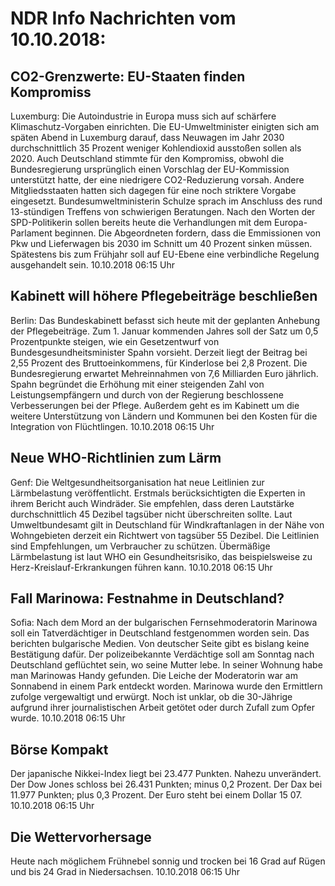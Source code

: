 # NDR Info Nachrichten vom 10.10.2018:


## CO2-Grenzwerte: EU-Staaten finden Kompromiss
Luxemburg:	Die Autoindustrie in Europa muss sich auf schärfere Klimaschutz-Vorgaben einrichten. Die EU-Umweltminister einigten sich am späten Abend in Luxemburg darauf, dass Neuwagen im Jahr 2030 durchschnittlich 35 Prozent weniger Kohlendioxid ausstoßen sollen als 2020. Auch Deutschland stimmte für den Kompromiss, obwohl die Bundesregierung ursprünglich einen Vorschlag der EU-Kommission unterstützt hatte, der eine niedrigere CO2-Reduzierung vorsah. Andere Mitgliedsstaaten hatten sich dagegen für eine noch striktere Vorgabe eingesetzt. Bundesumweltministerin Schulze sprach im Anschluss des rund 13-stündigen Treffens von schwierigen Beratungen. Nach den Worten der SPD-Politikerin sollen bereits heute die Verhandlungen mit dem Europa-Parlament beginnen. Die Abgeordneten fordern, dass die Emmissionen von Pkw und Lieferwagen bis 2030 im Schnitt um 40 Prozent sinken müssen. Spätestens bis zum Frühjahr soll auf EU-Ebene eine verbindliche Regelung ausgehandelt sein. 10.10.2018 06:15 Uhr 

## Kabinett will höhere Pflegebeiträge beschließen
Berlin: Das Bundeskabinett befasst sich heute mit der geplanten Anhebung der Pflegebeiträge. Zum 1. Januar kommenden Jahres soll der Satz um 0,5 Prozentpunkte steigen, wie ein Gesetzentwurf von Bundesgesundheitsminister Spahn vorsieht. Derzeit liegt der Beitrag bei 2,55 Prozent des Bruttoeinkommens, für Kinderlose bei 2,8 Prozent. Die Bundesregierung erwartet Mehreinnahmen von 7,6 Milliarden Euro jährlich. Spahn begründet die Erhöhung mit einer steigenden Zahl von Leistungsempfängern und durch von der Regierung beschlossene Verbesserungen bei der Pflege. Außerdem geht es im Kabinett um die weitere Unterstützung von Ländern und Kommunen bei den Kosten für die Integration von Flüchtlingen. 10.10.2018 06:15 Uhr 

## Neue WHO-Richtlinien zum Lärm
Genf: Die Weltgesundheitsorganisation hat neue Leitlinien zur Lärmbelastung veröffentlicht. Erstmals berücksichtigten die Experten in ihrem Bericht auch Windräder. Sie empfehlen, dass deren Lautstärke durchschnittlich 45 Dezibel tagsüber nicht überschreiten sollte. Laut Umweltbundesamt gilt in Deutschland für Windkraftanlagen in der Nähe von Wohngebieten derzeit ein Richtwert von tagsüber 55 Dezibel. Die Leitlinien sind Empfehlungen, um Verbraucher zu schützen. Übermäßige Lärmbelastung ist laut WHO ein Gesundheitsrisiko, das beispielsweise zu Herz-Kreislauf-Erkrankungen führen kann. 10.10.2018 06:15 Uhr 

## Fall Marinowa: Festnahme in Deutschland?
Sofia: Nach dem Mord an der bulgarischen Fernsehmoderatorin Marinowa soll ein Tatverdächtiger in Deutschland festgenommen worden sein. Das berichten bulgarische Medien. Von deutscher Seite gibt es bislang keine Bestätigung dafür. Der polizeibekannte Verdächtige soll am Sonntag nach Deutschland geflüchtet sein, wo seine Mutter lebe. In seiner Wohnung habe man Marinowas Handy gefunden. Die Leiche der Moderatorin war am Sonnabend in einem Park entdeckt worden. Marinowa wurde den Ermittlern zufolge vergewaltigt und erwürgt. Noch ist unklar, ob die 30-Jährige aufgrund ihrer journalistischen Arbeit getötet oder durch Zufall zum Opfer wurde. 10.10.2018 06:15 Uhr 

## Börse Kompakt
Der japanische Nikkei-Index liegt bei 23.477 Punkten. Nahezu unverändert. Der Dow Jones schloss bei 26.431 Punkten; minus 0,2 Prozent. Der Dax bei 11.977 Punkten; plus 0,3 Prozent. Der Euro steht bei einem Dollar 15 07. 10.10.2018 06:15 Uhr 

## Die Wettervorhersage
Heute nach möglichem Frühnebel sonnig und trocken bei 16 Grad auf Rügen und bis 24 Grad in Niedersachsen. 10.10.2018 06:15 Uhr 
